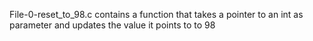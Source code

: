 File-0-reset_to_98.c contains a function that takes a pointer to an int as parameter and updates the value it points to to 98
